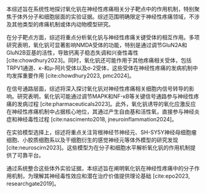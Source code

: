 本综述旨在系统性地探讨氧化钒在神经性疼痛相关分子靶点中的作用机制，特别聚焦于体外分子和细胞层面的实验证据。综述范围明确限定于神经性疼痛领域，不涉及其他类型的疼痛机制或体内动物模型研究。

在分子靶点方面，综述将重点分析氧化钒与神经性疼痛关键受体的相互作用。多项研究表明，氧化钒可显著影响NMDA受体的功能，特别是通过调节GluN2A和GluN2B亚基的活性，导致钙离子稳态失调和兴奋性毒性 [cite:chowdhury2023]。同时，氧化钒还可能作用于其他疼痛相关受体，包括TRPV1通道、κ-和μ-阿片受体以及σ-2受体，这些受体在神经性疼痛的发病机制中均发挥重要作用 [cite:chowdhury2023, pmc2024]。

在信号通路层面，综述将深入探讨氧化钒对神经性疼痛相关细胞内信号转导的影响。研究表明，氧化钒可能通过调节MAPK和NF-κB等关键信号通路参与神经性疼痛的发病过程 [cite:pharmaceuticals2023]。此外，氧化钒诱导的氧化应激反应在神经性疼痛机制中占据核心地位，其通过产生自由基和活性氧，直接参与神经炎症和神经毒性过程 [cite:nascimento2018, jneuroinflammation2024]。

在实验模型选择上，综述将重点关注背根神经节神经元、SH-SY5Y神经母细胞瘤细胞、小胶质细胞系以及干细胞衍生的感觉神经元等体外模型的研究发现 [cite:neuroscirn2023]。这些模型为在分子和细胞水平解析氧化钒的作用机制提供了可靠平台。

通过系统整合这些体外实验证据，本综述旨在阐明氧化钒在神经性疼痛中的分子作用机制，为理解其神经毒性效应和潜在治疗价值提供理论基础 [cite:epo2023, researchgate2019]。
